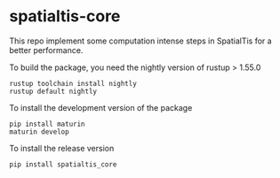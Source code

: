 # spatialtis-core

This repo implement some computation intense steps in SpatialTis
for a better performance.

To build the package, you need the nightly version of rustup > 1.55.0

```shell
rustup toolchain install nightly
rustup default nightly
```

To install the development version of the package
```shell
pip install maturin
maturin develop
```

To install the release version
```shell
pip install spatialtis_core
```

